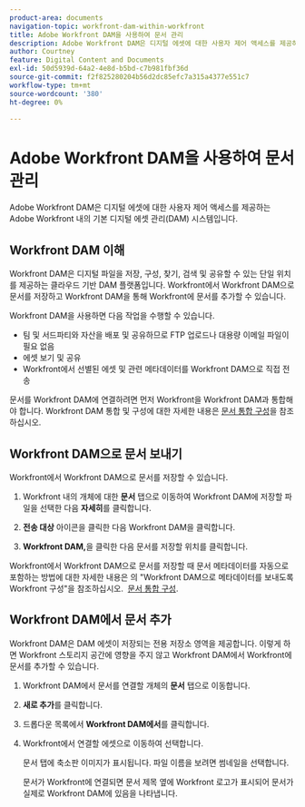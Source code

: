 ```yaml
---
product-area: documents
navigation-topic: workfront-dam-within-workfront
title: Adobe Workfront DAM을 사용하여 문서 관리
description: Adobe Workfront DAM은 디지털 에셋에 대한 사용자 제어 액세스를 제공하는 Adobe Workfront 내의 기본 디지털 에셋 관리(DAM) 시스템입니다.
author: Courtney
feature: Digital Content and Documents
exl-id: 50d5939d-64a2-4e8d-b5bd-c7b981fbf36d
source-git-commit: f2f825280204b56d2dc85efc7a315a4377e551c7
workflow-type: tm+mt
source-wordcount: '380'
ht-degree: 0%

---
```


# Adobe Workfront DAM을 사용하여 문서 관리

Adobe Workfront DAM은 디지털 에셋에 대한 사용자 제어 액세스를 제공하는 Adobe Workfront 내의 기본 디지털 에셋 관리(DAM) 시스템입니다.

## Workfront DAM 이해

Workfront DAM은 디지털 파일을 저장, 구성, 찾기, 검색 및 공유할 수 있는 단일 위치를 제공하는 클라우드 기반 DAM 플랫폼입니다. Workfront에서 Workfront DAM으로 문서를 저장하고 Workfront DAM을 통해 Workfront에 문서를 추가할 수 있습니다.

Workfront DAM을 사용하면 다음 작업을 수행할 수 있습니다.

* 팀 및 서드파티와 자산을 배포 및 공유하므로 FTP 업로드나 대용량 이메일 파일이 필요 없음
* 에셋 보기 및 공유
* Workfront에서 선별된 에셋 및 관련 메타데이터를 Workfront DAM으로 직접 전송 

문서를 Workfront DAM에 연결하려면 먼저 Workfront을 Workfront DAM과 통합해야 합니다. Workfront DAM 통합 및 구성에 대한 자세한 내용은 [문서 통합 구성](../../administration-and-setup/configure-integrations/configure-document-integrations.md)을 참조하십시오.

## Workfront DAM으로 문서 보내기

Workfront에서 Workfront DAM으로 문서를 저장할 수 있습니다.

1. Workfront 내의 개체에 대한 **문서** 탭으로 이동하여 Workfront DAM에 저장할 파일을 선택한 다음 **자세히**&#x200B;를 클릭합니다.

1. **전송 대상** 아이콘을 클릭한 다음 Workfront DAM을 클릭합니다.

1. **Workfront DAM,**&#x200B;을 클릭한 다음 문서를 저장할 위치를 클릭합니다.

Workfront에서 Workfront DAM으로 문서를 저장할 때 문서 메타데이터를 자동으로 포함하는 방법에 대한 자세한 내용은 의 &quot;Workfront DAM으로 메타데이터를 보내도록 Workfront 구성&quot;을 참조하십시오.  [문서 통합 구성](../../administration-and-setup/configure-integrations/configure-document-integrations.md).

## Workfront DAM에서 문서 추가

Workfront DAM은 DAM 에셋이 저장되는 전용 저장소 영역을 제공합니다. 이렇게 하면 Workfront 스토리지 공간에 영향을 주지 않고 Workfront DAM에서 Workfront에 문서를 추가할 수 있습니다. 

1. Workfront DAM에서 문서를 연결할 개체의 **문서** 탭으로 이동합니다.
1. **새로 추가**&#x200B;를 클릭합니다.

1. 드롭다운 목록에서 **Workfront DAM에서**&#x200B;를 클릭합니다.
1. Workfront에서 연결할 에셋으로 이동하여 선택합니다.

   문서 탭에 축소판 이미지가 표시됩니다. 파일 이름을 보려면 썸네일을 선택합니다. 

   문서가 Workfront에 연결되면 문서 제목 옆에 Workfront 로고가 표시되어 문서가 실제로 Workfront DAM에 있음을 나타냅니다.
